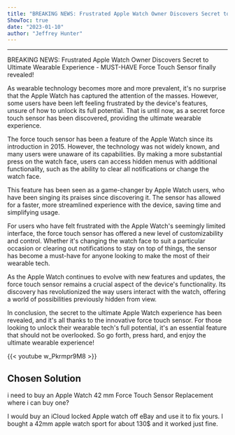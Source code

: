 ```yaml
---
title: "BREAKING NEWS: Frustrated Apple Watch Owner Discovers Secret to Ultimate Wearable Experience - MUST-HAVE Force Touch Sensor finally revealed!"
ShowToc: true 
date: "2023-01-10"
author: "Jeffrey Hunter"
---
```

*****
BREAKING NEWS: Frustrated Apple Watch Owner Discovers Secret to Ultimate Wearable Experience - MUST-HAVE Force Touch Sensor finally revealed!

As wearable technology becomes more and more prevalent, it's no surprise that the Apple Watch has captured the attention of the masses. However, some users have been left feeling frustrated by the device's features, unsure of how to unlock its full potential. That is until now, as a secret force touch sensor has been discovered, providing the ultimate wearable experience.

The force touch sensor has been a feature of the Apple Watch since its introduction in 2015. However, the technology was not widely known, and many users were unaware of its capabilities. By making a more substantial press on the watch face, users can access hidden menus with additional functionality, such as the ability to clear all notifications or change the watch face.

This feature has been seen as a game-changer by Apple Watch users, who have been singing its praises since discovering it. The sensor has allowed for a faster, more streamlined experience with the device, saving time and simplifying usage.

For users who have felt frustrated with the Apple Watch's seemingly limited interface, the force touch sensor has offered a new level of customizability and control. Whether it's changing the watch face to suit a particular occasion or clearing out notifications to stay on top of things, the sensor has become a must-have for anyone looking to make the most of their wearable tech.

As the Apple Watch continues to evolve with new features and updates, the force touch sensor remains a crucial aspect of the device's functionality. Its discovery has revolutionized the way users interact with the watch, offering a world of possibilities previously hidden from view.

In conclusion, the secret to the ultimate Apple Watch experience has been revealed, and it's all thanks to the innovative force touch sensor. For those looking to unlock their wearable tech's full potential, it's an essential feature that should not be overlooked. So go forth, press hard, and enjoy the ultimate wearable experience!

{{< youtube w_Pkrmpr9M8 >}} 



## Chosen Solution
 i need to buy an Apple Watch 42 mm Force Touch Sensor Replacement
where i can buy one?

 I would buy an iCloud locked Apple watch off eBay and use it to fix yours. I bought a 42mm apple watch sport for about 130$ and it worked just fine.




